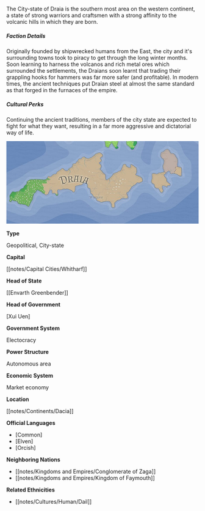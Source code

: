 The City-state of Draia is the southern most area on the western continent, a state of strong warriors and craftsmen with a strong affinity to the volcanic hills in which they are born.  

##### Faction Details

Originally founded by shipwrecked humans from the East, the city and it's surrounding towns took to piracy to get through the long winter months. Soon learning to harness the volcanos and rich metal ores which surrounded the settlements, the Draians soon learnt that trading their grappling hooks for hammers was far more safer (and profitable). In modern times, the ancient techniques put Draian steel at almost the same standard as that forged in the furnaces of the empire.  

##### Cultural Perks

Continuing the ancient traditions, members of the city state are expected to fight for what they want, resulting in a far more aggressive and dictatorial way of life.


![](notes/assets/draia.jpg)

**Type**

Geopolitical, City-state

**Capital**

[[notes/Capital Cities/Whitharf]]

**Head of State**

[[Envarth Greenbender]]

**Head of Government**

[Xui Uen]

**Government System**

Electocracy

**Power Structure**

Autonomous area

**Economic System**

Market economy

**Location**

[[notes/Continents/Dacia]]

**Official Languages**

*   [Common]
*   [Elven]
*   [Orcish]

**Neighboring Nations**

*   [[notes/Kingdoms and Empires/Conglomerate of Zaga]]
*   [[notes/Kingdoms and Empires/Kingdom of Faymouth]]

**Related Ethnicities**

*   [[notes/Cultures/Human/Dail]]